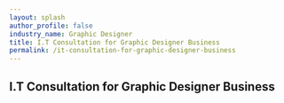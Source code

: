 ```yaml
---
layout: splash 
author_profile: false 
industry_name: Graphic Designer
title: I.T Consultation for Graphic Designer Business
permalink: /it-consultation-for-graphic-designer-business
---
```


## I.T Consultation for Graphic Designer Business
